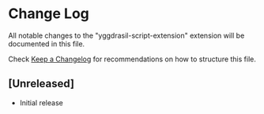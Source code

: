 # Change Log

All notable changes to the "yggdrasil-script-extension" extension will be documented in this file.

Check [Keep a Changelog](http://keepachangelog.com/) for recommendations on how to structure this file.

## [Unreleased]

- Initial release